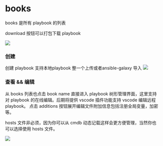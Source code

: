 # books
books 是所有 playbook 的列表

download 按钮可以打包下载 playbook

![](http://pic.yupoo.com/craber_v/1b15d94d/134bd860.png)

### 创建
创建 playbook 支持本地playbook 整一个上传或者ansible-galaxy 导入
![](http://pic.yupoo.com/craber_v/d37aee2b/7bafdfbf.png)

### 查看 && 编辑
从 books 列表也点击 book name 直接进入 playbook 树形管理界面，这里支持对 playbook 的在线编辑。后期将提供 vscode 插件功能支持 vscode 编辑远程 playbook。
点击 additions 按钮展开编辑文件附加信息包括注册全局变量，加密等。

hosts 文件非必须，因为你可以从 cmdb 动态记载这样会更方便管理，当然你也可以选择使用 hosts 文件。

![](http://pic.yupoo.com/craber_v/69ae59e7/d2080972.png)

